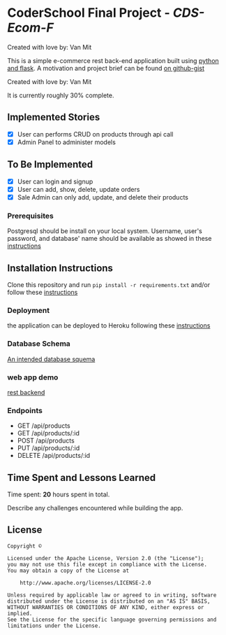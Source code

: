 # CoderSchool Final Project - _CDS-Ecom-F_

Created with love by: Van Mit

This is a simple e-commerce rest back-end application built using [python and flask](doc/installation.md). A motivation and project brief can be found [on github-gist](https://gist.github.com/vanmitG/9a119a162e6d0390a70d9febdb88f367)

Created with love by: Van Mit

It is currently roughly 30% complete.

## Implemented Stories

- [x] User can performs CRUD on products through api call
- [x] Admin Panel to administer models

## To Be Implemented

- [x] User can login and signup
- [x] User can add, show, delete, update orders
- [x] Sale Admin can only add, update, and delete their products

### Prerequisites

Postgresql should be install on your local system.
Username, user's password, and database' name should be available as showed in these [instructions](doc/setup-postgresql.md)

## Installation Instructions

Clone this repository and run `pip install -r requirements.txt` and/or follow these [instructions](doc/installation.md)

### Deployment

the application can be deployed to Heroku following these [instructions](doc/heroku-deployment.md)

### Database Schema

[An intended database squema](https://www.lucidchart.com/documents/embeddedchart/d1fb31ab-3db5-49e2-b20f-1996423547ff)

### web app demo

[rest backend](#)

### Endpoints

- GET /api/products
- GET /api/products/:id
- POST /api/products
- PUT /api/products/:id
- DELETE /api/products/:id

## Time Spent and Lessons Learned

Time spent: **20** hours spent in total.

Describe any challenges encountered while building the app.

## License

    Copyright ©

    Licensed under the Apache License, Version 2.0 (the "License");
    you may not use this file except in compliance with the License.
    You may obtain a copy of the License at

        http://www.apache.org/licenses/LICENSE-2.0

    Unless required by applicable law or agreed to in writing, software
    distributed under the License is distributed on an "AS IS" BASIS,
    WITHOUT WARRANTIES OR CONDITIONS OF ANY KIND, either express or implied.
    See the License for the specific language governing permissions and
    limitations under the License.

